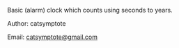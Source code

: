 Basic (alarm) clock which counts using seconds to years.

Author: catsymptote

Email: catsymptote@gmail.com

